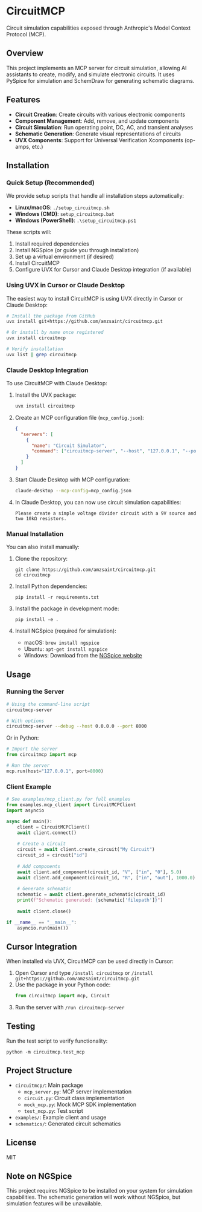 # CircuitMCP

Circuit simulation capabilities exposed through Anthropic's Model Context Protocol (MCP).

## Overview

This project implements an MCP server for circuit simulation, allowing AI assistants to create, modify, and simulate electronic circuits. It uses PySpice for simulation and SchemDraw for generating schematic diagrams.

## Features

- **Circuit Creation**: Create circuits with various electronic components
- **Component Management**: Add, remove, and update components
- **Circuit Simulation**: Run operating point, DC, AC, and transient analyses
- **Schematic Generation**: Generate visual representations of circuits
- **UVX Components**: Support for Universal Verification Xcomponents (op-amps, etc.)

## Installation

### Quick Setup (Recommended)

We provide setup scripts that handle all installation steps automatically:

- **Linux/macOS**: `./setup_circuitmcp.sh`
- **Windows (CMD)**: `setup_circuitmcp.bat`
- **Windows (PowerShell)**: `.\setup_circuitmcp.ps1`

These scripts will:
1. Install required dependencies
2. Install NGSpice (or guide you through installation)
3. Set up a virtual environment (if desired)
4. Install CircuitMCP
5. Configure UVX for Cursor and Claude Desktop integration (if available)

### Using UVX in Cursor or Claude Desktop

The easiest way to install CircuitMCP is using UVX directly in Cursor or Claude Desktop:

```bash
# Install the package from GitHub
uvx install git+https://github.com/amzsaint/circuitmcp.git

# Or install by name once registered
uvx install circuitmcp

# Verify installation
uvx list | grep circuitmcp
```

### Claude Desktop Integration

To use CircuitMCP with Claude Desktop:

1. Install the UVX package:
   ```bash
   uvx install circuitmcp
   ```

2. Create an MCP configuration file (`mcp_config.json`):
   ```json
   {
     "servers": [
       {
         "name": "Circuit Simulator",
         "command": ["circuitmcp-server", "--host", "127.0.0.1", "--port", "8000"]
       }
     ]
   }
   ```

3. Start Claude Desktop with MCP configuration:
   ```bash
   claude-desktop --mcp-config=mcp_config.json
   ```

4. In Claude Desktop, you can now use circuit simulation capabilities:
   ```
   Please create a simple voltage divider circuit with a 9V source and two 10kΩ resistors.
   ```

### Manual Installation

You can also install manually:

1. Clone the repository:
   ```
   git clone https://github.com/amzsaint/circuitmcp.git
   cd circuitmcp
   ```

2. Install Python dependencies:
   ```
   pip install -r requirements.txt
   ```

3. Install the package in development mode:
   ```
   pip install -e .
   ```

4. Install NGSpice (required for simulation):
   - macOS: `brew install ngspice`
   - Ubuntu: `apt-get install ngspice`
   - Windows: Download from the [NGSpice website](http://ngspice.sourceforge.net/download.html)

## Usage

### Running the Server

```bash
# Using the command-line script
circuitmcp-server

# With options
circuitmcp-server --debug --host 0.0.0.0 --port 8000
```

Or in Python:

```python
# Import the server
from circuitmcp import mcp

# Run the server
mcp.run(host="127.0.0.1", port=8000)
```

### Client Example

```python
# See examples/mcp_client.py for full examples
from examples.mcp_client import CircuitMCPClient
import asyncio

async def main():
    client = CircuitMCPClient()
    await client.connect()
    
    # Create a circuit
    circuit = await client.create_circuit("My Circuit")
    circuit_id = circuit["id"]
    
    # Add components
    await client.add_component(circuit_id, "V", ["in", "0"], 5.0)
    await client.add_component(circuit_id, "R", ["in", "out"], 1000.0)
    
    # Generate schematic
    schematic = await client.generate_schematic(circuit_id)
    print(f"Schematic generated: {schematic['filepath']}")
    
    await client.close()

if __name__ == "__main__":
    asyncio.run(main())
```

## Cursor Integration

When installed via UVX, CircuitMCP can be used directly in Cursor:

1. Open Cursor and type `/install circuitmcp` or `/install git+https://github.com/amzsaint/circuitmcp.git`
2. Use the package in your Python code:
   ```python
   from circuitmcp import mcp, Circuit
   ```
3. Run the server with `/run circuitmcp-server`

## Testing

Run the test script to verify functionality:

```
python -m circuitmcp.test_mcp
```

## Project Structure

- `circuitmcp/`: Main package
  - `mcp_server.py`: MCP server implementation
  - `circuit.py`: Circuit class implementation
  - `mock_mcp.py`: Mock MCP SDK implementation
  - `test_mcp.py`: Test script
- `examples/`: Example client and usage
- `schematics/`: Generated circuit schematics

## License

MIT

## Note on NGSpice

This project requires NGSpice to be installed on your system for simulation capabilities. The schematic generation will work without NGSpice, but simulation features will be unavailable. 